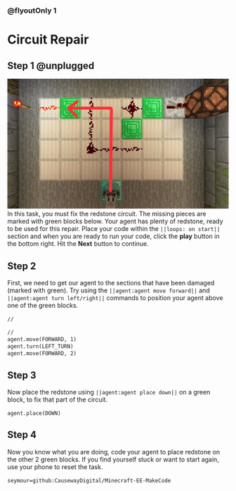 ### @flyoutOnly 1


# Circuit Repair


## Step 1 @unplugged

![Overhead task](https://raw.githubusercontent.com/CausewayDigital/Minecraft-EE-MakeCode/main/tutorials/seymour-island/images/seymour_task_1_overhead.jpg)
In this task, you must fix the redstone circuit. The missing pieces are marked with green blocks below.
Your agent has plenty of redstone, ready to be used for this repair.
Place your code within the ``||loops: on start||`` section and when you are ready to run your code, click the **play** button in the bottom right.
Hit the **Next** button to continue.

## Step 2
First, we need to get our agent to the sections that have been damaged (marked with green).
Try using the ``||agent:agent move forward||`` and ``||agent:agent turn left/right||`` commands to position your agent
above one of the green blocks.

```template
//
```

```block
//
agent.move(FORWARD, 1)
agent.turn(LEFT_TURN)
agent.move(FORWARD, 2)

```


## Step 3
Now place the redstone using ``||agent:agent place down||`` on a green block, to fix that part of the circuit.
```blocks
agent.place(DOWN)
```


## Step 4
Now you know what you are doing, code your agent to place redstone on the other 2 green blocks.
If you find yourself stuck or want to start again, use your phone to reset the task.

```package
seymour=github:CausewayDigital/Minecraft-EE-MakeCode
```
